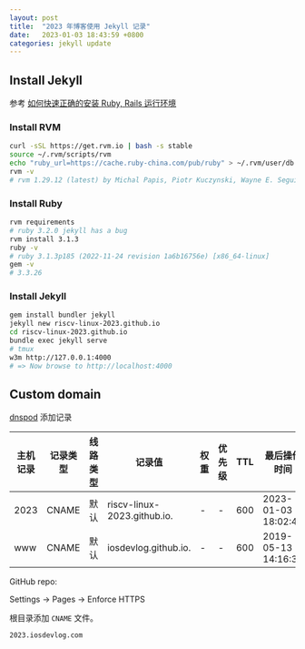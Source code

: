 ```yaml
---
layout: post
title:  "2023 年博客使用 Jekyll 记录"
date:   2023-01-03 18:43:59 +0800
categories: jekyll update
---
```


## Install Jekyll

参考 [如何快速正确的安装 Ruby, Rails 运行环境][install_ruby_guide]

### Install RVM

```bash
curl -sSL https://get.rvm.io | bash -s stable
source ~/.rvm/scripts/rvm
echo "ruby_url=https://cache.ruby-china.com/pub/ruby" > ~/.rvm/user/db
rvm -v
# rvm 1.29.12 (latest) by Michal Papis, Piotr Kuczynski, Wayne E. Seguin [https://rvm.io]
```

### Install Ruby

```bash
rvm requirements
# ruby 3.2.0 jekyll has a bug
rvm install 3.1.3
ruby -v
# ruby 3.1.3p185 (2022-11-24 revision 1a6b16756e) [x86_64-linux]
gem -v
# 3.3.26 
```

### Install Jekyll


```bash
gem install bundler jekyll
jekyll new riscv-linux-2023.github.io
cd riscv-linux-2023.github.io
bundle exec jekyll serve
# tmux
w3m http://127.0.0.1:4000
# => Now browse to http://localhost:4000
```

## Custom domain

[dnspod][dnspod] 添加记录

|主机记录 | 记录类型 | 线路类型 |           记录值            | 权重 | 优先级 | TTL | 最后操作时间        | 操作 |
|---------|----------|----------|-----------------------------|------|--------|-----|---------------------|------|
|  2023   |   CNAME  |  默认    | riscv-linux-2023.github.io. |  -   |    -   | 600 | 2023-01-03 18:02:47 |      |
|  www    |   CNAME  |  默认    |        iosdevlog.github.io. |  -   |    -   | 600 | 2019-05-13 14:16:36 |      |

GitHub repo:

Settings -> Pages -> Enforce HTTPS

根目录添加 `CNAME` 文件。

```bash
2023.iosdevlog.com
```

[install_ruby_guide]: https://ruby-china.org/wiki/install_ruby_guide
[dnspod]: https://console.dnspod.cn/dns

